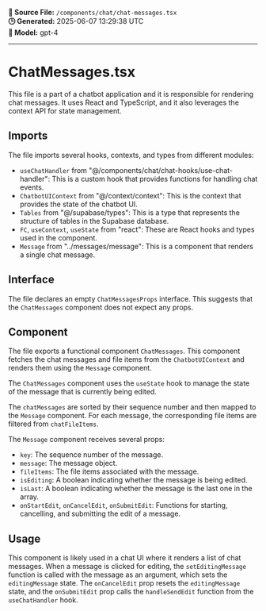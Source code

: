 **📄 Source File:** `/components/chat/chat-messages.tsx`  
**🕒 Generated:** 2025-06-07 13:29:38 UTC  
**🤖 Model:** gpt-4

---

# ChatMessages.tsx

This file is a part of a chatbot application and it is responsible for rendering chat messages. It uses React and TypeScript, and it also leverages the context API for state management.

## Imports

The file imports several hooks, contexts, and types from different modules:

- `useChatHandler` from "@/components/chat/chat-hooks/use-chat-handler": This is a custom hook that provides functions for handling chat events.
- `ChatbotUIContext` from "@/context/context": This is the context that provides the state of the chatbot UI.
- `Tables` from "@/supabase/types": This is a type that represents the structure of tables in the Supabase database.
- `FC`, `useContext`, `useState` from "react": These are React hooks and types used in the component.
- `Message` from "../messages/message": This is a component that renders a single chat message.

## Interface

The file declares an empty `ChatMessagesProps` interface. This suggests that the `ChatMessages` component does not expect any props.

## Component

The file exports a functional component `ChatMessages`. This component fetches the chat messages and file items from the `ChatbotUIContext` and renders them using the `Message` component.

The `ChatMessages` component uses the `useState` hook to manage the state of the message that is currently being edited.

The `chatMessages` are sorted by their sequence number and then mapped to the `Message` component. For each message, the corresponding file items are filtered from `chatFileItems`.

The `Message` component receives several props:

- `key`: The sequence number of the message.
- `message`: The message object.
- `fileItems`: The file items associated with the message.
- `isEditing`: A boolean indicating whether the message is being edited.
- `isLast`: A boolean indicating whether the message is the last one in the array.
- `onStartEdit`, `onCancelEdit`, `onSubmitEdit`: Functions for starting, cancelling, and submitting the edit of a message.

## Usage

This component is likely used in a chat UI where it renders a list of chat messages. When a message is clicked for editing, the `setEditingMessage` function is called with the message as an argument, which sets the `editingMessage` state. The `onCancelEdit` prop resets the `editingMessage` state, and the `onSubmitEdit` prop calls the `handleSendEdit` function from the `useChatHandler` hook.